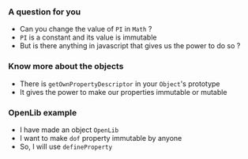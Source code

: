### A question for you

- Can you change the value of `PI` in `Math` ? 
- `PI` is a constant and its value is immutable
- But is there anything in javascript that gives us the power to do so ? 

### Know more about the objects

- There is `getOwnPropertyDescriptor` in your `Object`'s prototype
- It gives the power to make our properties immutable or mutable

### OpenLib example

- I have made an object `OpenLib`
- I want to make `dof` property immutable by anyone
- So, I will use `defineProperty` 